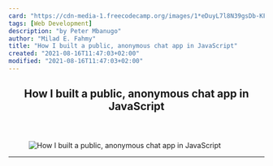 ```yaml
---
card: "https://cdn-media-1.freecodecamp.org/images/1*eDuyL7l8N39gsDb-KFLtog.jpeg"
tags: [Web Development]
description: "by Peter Mbanugo"
author: "Milad E. Fahmy"
title: "How I built a public, anonymous chat app in JavaScript"
created: "2021-08-16T11:47:03+02:00"
modified: "2021-08-16T11:47:03+02:00"
---
```

<div class="site-wrapper">
<main id="site-main" class="site-main outer">
<div class="inner">
<article class="post-full post tag-web-development tag-javascript tag-programming tag-technology tag-tech ">
<header class="post-full-header">
<h1 class="post-full-title">How I built a public, anonymous chat app in JavaScript</h1>
</header>
<figure class="post-full-image">
<picture>
<source media="(max-width: 700px)" sizes="1px" srcset="data:image/gif;base64,R0lGODlhAQABAIAAAAAAAP///yH5BAEAAAAALAAAAAABAAEAAAIBRAA7 1w">
<source media="(min-width: 701px)" sizes="(max-width: 800px) 400px,
(max-width: 1170px) 700px,
1400px" srcset="https://cdn-media-1.freecodecamp.org/images/1*eDuyL7l8N39gsDb-KFLtog.jpeg 300w,
https://cdn-media-1.freecodecamp.org/images/1*eDuyL7l8N39gsDb-KFLtog.jpeg 600w,
https://cdn-media-1.freecodecamp.org/images/1*eDuyL7l8N39gsDb-KFLtog.jpeg 1000w,
https://cdn-media-1.freecodecamp.org/images/1*eDuyL7l8N39gsDb-KFLtog.jpeg 2000w">
<img onerror="this.style.display='none'" src="https://cdn-media-1.freecodecamp.org/images/1*eDuyL7l8N39gsDb-KFLtog.jpeg" alt="How I built a public, anonymous chat app in JavaScript">
</picture>
</figure>
<section class="post-full-content">
<div class="post-content medium-migrated-article">
</div>
<hr>
</section>
</article>
</div>
</main>
</div>
<!-- Google Tag Manager (noscript) -->
<!-- End Google Tag Manager (noscript) -->
